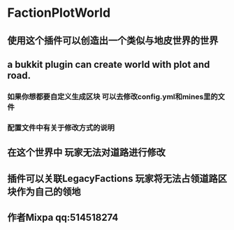 # FactionPlotWorld
## 使用这个插件可以创造出一个类似与地皮世界的世界 
## a bukkit plugin can create world with plot and road.
### 如果你想都要自定义生成区块 可以去修改config.yml和mines里的文件 
### 配置文件中有关于修改方式的说明
## 在这个世界中 玩家无法对道路进行修改
## 插件可以关联LegacyFactions 玩家将无法占领道路区块作为自己的领地
## 作者Mixpa qq:514518274

